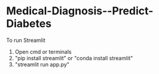 # Medical-Diagnosis--Predict-Diabetes
 
To run Streamlit
1) Open cmd or terminals
2) "pip install streamlit" or "conda install streamlit"
3) "streamlit run app.py"